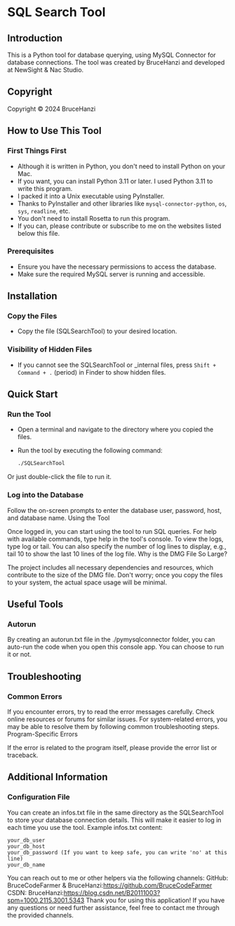 # SQL Search Tool

## Introduction

This is a Python tool for database querying, using MySQL Connector for database connections. The tool was created by BruceHanzi and developed at NewSight & Nac Studio.

## Copyright

Copyright © 2024 BruceHanzi

## How to Use This Tool

### First Things First
- Although it is written in Python, you don't need to install Python on your Mac.
- If you want, you can install Python 3.11 or later. I used Python 3.11 to write this program.
- I packed it into a Unix executable using PyInstaller.
- Thanks to PyInstaller and other libraries like `mysql-connector-python`, `os`, `sys`, `readline`, etc.
- You don't need to install Rosetta to run this program.
- If you can, please contribute or subscribe to me on the websites listed below this file.

### Prerequisites
- Ensure you have the necessary permissions to access the database.
- Make sure the required MySQL server is running and accessible.

## Installation

### Copy the Files
- Copy the file (SQLSearchTool) to your desired location.

### Visibility of Hidden Files
- If you cannot see the SQLSearchTool or _internal files, press `Shift + Command + .` (period) in Finder to show hidden files.

## Quick Start

### Run the Tool
- Open a terminal and navigate to the directory where you copied the files.
- Run the tool by executing the following command:

  ```sh
  ./SQLSearchTool
  ```

Or just double-click the file to run it.

### Log into the Database

Follow the on-screen prompts to enter the database user, password, host, and database name.
Using the Tool

Once logged in, you can start using the tool to run SQL queries.
For help with available commands, type help in the tool's console.
To view the logs, type log or tail.
You can also specify the number of log lines to display, e.g., tail 10 to show the last 10 lines of the log file.
Why is the DMG File So Large?

The project includes all necessary dependencies and resources, which contribute to the size of the DMG file.
Don't worry; once you copy the files to your system, the actual space usage will be minimal.
## Useful Tools

### Autorun

By creating an autorun.txt file in the ./pymysqlconnector folder, you can auto-run the code when you open this console app.
You can choose to run it or not.

## Troubleshooting

### Common Errors

If you encounter errors, try to read the error messages carefully.
Check online resources or forums for similar issues.
For system-related errors, you may be able to resolve them by following common troubleshooting steps.
Program-Specific Errors

If the error is related to the program itself, please provide the error list or traceback.

## Additional Information

### Configuration File

You can create an infos.txt file in the same directory as the SQLSearchTool to store your database connection details. This will make it easier to log in each time you use the tool.
Example infos.txt content:

```
your_db_user
your_db_host
your_db_password (If you want to keep safe, you can write 'no' at this line)
your_db_name
```

You can reach out to me or other helpers via the following channels:
GitHub: BruceCodeFarmer & BruceHanzi:https://github.com/BruceCodeFarmer
CSDN: BruceHanzi:https://blog.csdn.net/B20111003?spm=1000.2115.3001.5343
Thank you for using this application! If you have any questions or need further assistance, feel free to contact me through the provided channels.
